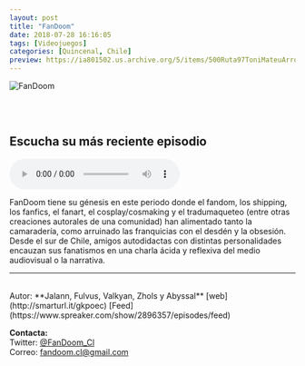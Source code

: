 ```yaml
---
layout: post
title: "FanDoom"
date: 2018-07-28 16:16:05
tags: [Videojuegos]
categories: [Quincenal, Chile]
preview: https://ia801502.us.archive.org/5/items/500Ruta97ToniMateuArrom/300-FandoomFd.png
---
```


![FanDoom](https://ia801502.us.archive.org/5/items/500Ruta97ToniMateuArrom/500-FandoomFd.png)

<br/>
<br/>

## Escucha su más reciente episodio

<!--reproductor-feed=https://www.spreaker.com/show/2896357/episodes/feed-->
<!--reproductor-start-->
<audio id="audio" preload="auto" controls="" src="https://api.spreaker.com/download/episode/15966687/fandoom_show_3.mp3"></audio>
<!--reproductor-end-->

FanDoom tiene su génesis en este periodo donde el fandom, los shipping, los fanfics, el fanart, el cosplay/cosmaking y el tradumaqueteo (entre otras creaciones autorales de una comunidad) han alimentado tanto la camaradería, como arruinado las franquicias con el desdén y la obsesión.
Desde el sur de Chile, amigos autodidactas con distintas personalidades encauzan sus fanatismos en una charla ácida y reflexiva del medio audiovisual o la narrativa.

_ _ _

<br>
Autor: **Jalann, Fulvus, Valkyan, Zhols y Abyssal**  
[web](http://smarturl.it/gkpoec)  
[Feed](https://www.spreaker.com/show/2896357/episodes/feed)  



**Contacta:**  
Twitter: [@FanDoom_Cl](https://twitter.com/FanDoom_Cl)  
Correo: [fandoom.cl@gmail.com](mailto:fandoom.cl@gmail.com)  
